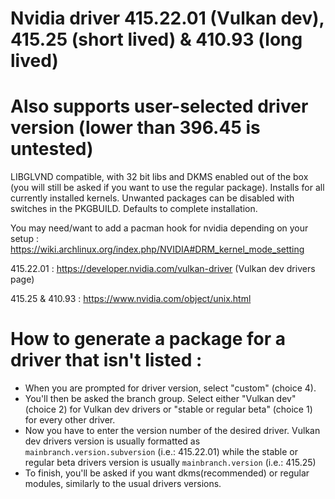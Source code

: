 # Nvidia driver 415.22.01 (Vulkan dev), 415.25 (short lived) & 410.93 (long lived)
# Also supports user-selected driver version (lower than 396.45 is untested)

LIBGLVND compatible, with 32 bit libs and DKMS enabled out of the box (you will still be asked if you want to use the regular package). Installs for all currently installed kernels.
Unwanted packages can be disabled with switches in the PKGBUILD. Defaults to complete installation.

You may need/want to add a pacman hook for nvidia depending on your setup : https://wiki.archlinux.org/index.php/NVIDIA#DRM_kernel_mode_setting

415.22.01 : https://developer.nvidia.com/vulkan-driver (Vulkan dev drivers page)

415.25 & 410.93 : https://www.nvidia.com/object/unix.html


# How to generate a package for a driver that isn't listed :

- When you are prompted for driver version, select "custom" (choice 4).
- You'll then be asked the branch group. Select either "Vulkan dev" (choice 2) for Vulkan dev drivers or "stable or regular beta" (choice 1) for every other driver.
- Now you have to enter the version number of the desired driver. Vulkan dev drivers version is usually formatted as `mainbranch.version.subversion` (i.e.: 415.22.01) while the stable or regular beta drivers version is usually `mainbranch.version` (i.e.: 415.25)
- To finish, you'll be asked if you want dkms(recommended) or regular modules, similarly to the usual drivers versions.
